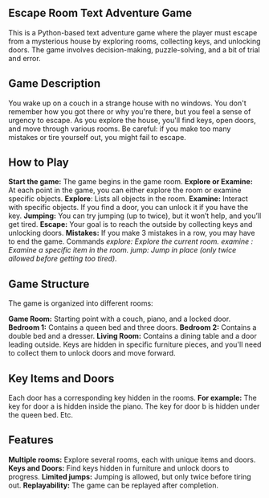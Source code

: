 ## Escape Room Text Adventure Game
This is a Python-based text adventure game where the player must escape from a mysterious house by exploring rooms, collecting keys, and unlocking doors. The game involves decision-making, puzzle-solving, and a bit of trial and error.

## Game Description
You wake up on a couch in a strange house with no windows. You don't remember how you got there or why you're there, but you feel a sense of urgency to escape. As you explore the house, you'll find keys, open doors, and move through various rooms. Be careful: if you make too many mistakes or tire yourself out, you might fail to escape.

## How to Play
**Start the game:** The game begins in the game room.
**Explore or Examine:** At each point in the game, you can either explore the room or examine specific objects.
**Explore**: Lists all objects in the room.
**Examine:** Interact with specific objects. If you find a door, you can unlock it if you have the key.
**Jumping:** You can try jumping (up to twice), but it won’t help, and you’ll get tired.
**Escape:** Your goal is to reach the outside by collecting keys and unlocking doors.
**Mistakes:** If you make 3 mistakes in a row, you may have to end the game.
Commands
*explore: Explore the current room.*
*examine <item>: Examine a specific item in the room.*
*jump: Jump in place (only twice allowed before getting too tired).*

## Game Structure
The game is organized into different rooms:

**Game Room:** Starting point with a couch, piano, and a locked door.
**Bedroom 1:** Contains a queen bed and three doors.
**Bedroom 2:** Contains a double bed and a dresser.
**Living Room:** Contains a dining table and a door leading outside.
Keys are hidden in specific furniture pieces, and you'll need to collect them to unlock doors and move forward.

## Key Items and Doors
Each door has a corresponding key hidden in the rooms. **For example:**
The key for door a is hidden inside the piano.
The key for door b is hidden under the queen bed.
Etc.

## Features
**Multiple rooms:** Explore several rooms, each with unique items and doors.
**Keys and Doors:** Find keys hidden in furniture and unlock doors to progress.
**Limited jumps:** Jumping is allowed, but only twice before tiring out.
**Replayability:** The game can be replayed after completion.

